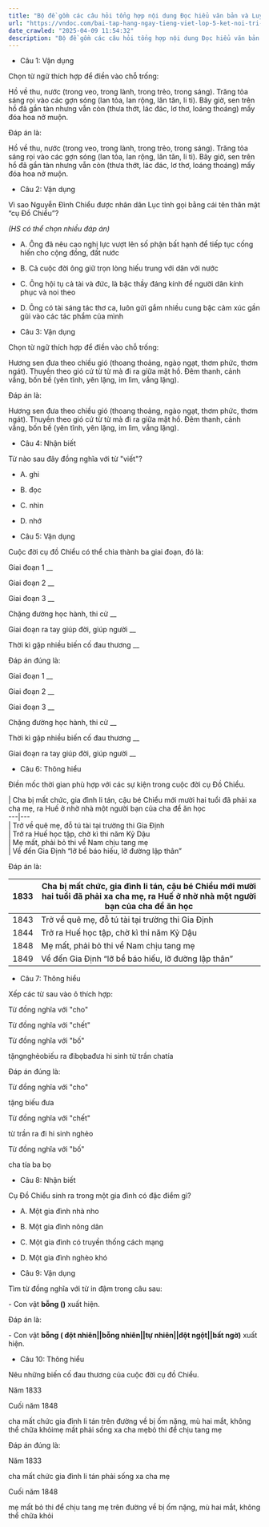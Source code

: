```yaml
---
title: "Bộ đề gồm các câu hỏi tổng hợp nội dung Đọc hiểu văn bản và Luyện từ và câu được học ở Tuần 29 trong chương trình Tiếng Việt lớp 5 Tập 2 Kết nối tri thức."
url: "https://vndoc.com/bai-tap-hang-ngay-tieng-viet-lop-5-ket-noi-tri-thuc-tuan-29-thu-5-337431"
date_crawled: "2025-04-09 11:54:32"
description: "Bộ đề gồm các câu hỏi tổng hợp nội dung Đọc hiểu văn bản và Luyện từ và câu được học ở Tuần 29 trong chương trình Tiếng Việt lớp 5 Tập 2 Kết nối tri thức."
---
```


* Câu 1:  Vận dụng

Chọn từ ngữ thích hợp để điền vào chỗ trống:

Hồ về thu, nước (trong veo, trong lành, trong trẻo, trong sáng). Trăng tỏa sáng rọi vào các gợn sóng (lan tỏa, lan rộng, lăn tăn, li ti). Bây giờ, sen trên hồ đã gần tàn nhưng vẫn còn (thưa thớt, lác đác, lơ thơ, loáng thoáng) mấy đóa hoa nở muộn.

Đáp án là:

Hồ về thu, nước (trong veo, trong lành, trong trẻo, trong sáng). Trăng tỏa sáng rọi vào các gợn sóng (lan tỏa, lan rộng, lăn tăn, li ti). Bây giờ, sen trên hồ đã gần tàn nhưng vẫn còn (thưa thớt, lác đác, lơ thơ, loáng thoáng) mấy đóa hoa nở muộn.

* Câu 2:  Vận dụng

Vì sao Nguyễn Đình Chiểu được nhân dân Lục tỉnh gọi bằng cái tên thân mật “cụ Đồ Chiểu”?

_(HS có thể chọn nhiều đáp án)_

  * A. Ông đã nêu cao nghị lực vượt lên số phận bất hạnh để tiếp tục cống hiến cho cộng đồng, đất nước 
  * B. Cả cuộc đời ông giữ trọn lòng hiếu trung với dân với nước 
  * C. Ông hội tụ cả tài và đức, là bậc thầy đáng kính để người dân kính phục và noi theo 
  * D. Ông có tài sáng tác thơ ca, luôn gửi gắm nhiều cung bậc cảm xúc gần gũi vào các tác phẩm của mình 



* Câu 3:  Vận dụng

Chọn từ ngữ thích hợp để điền vào chỗ trống:

Hương sen đưa theo chiều gió (thoang thoảng, ngào ngạt, thơm phức, thơm ngát). Thuyền theo gió cứ từ từ mà đi ra giữa mặt hồ. Đêm thanh, cảnh vắng, bốn bề (yên tĩnh, yên lặng, im lìm, vắng lặng).

Đáp án là:

Hương sen đưa theo chiều gió (thoang thoảng, ngào ngạt, thơm phức, thơm ngát). Thuyền theo gió cứ từ từ mà đi ra giữa mặt hồ. Đêm thanh, cảnh vắng, bốn bề (yên tĩnh, yên lặng, im lìm, vắng lặng).

* Câu 4:  Nhận biết

Từ nào sau đây đồng nghĩa với từ "viết"?

  * A. ghi 
  * B. đọc 
  * C. nhìn 
  * D. nhớ 



* Câu 5:  Vận dụng

Cuộc đời cụ đồ Chiểu có thể chia thành ba giai đoạn, đó là:

Giai đoạn 1  __

Giai đoạn 2 __

Giai đoạn 3 __

Chặng đường học hành, thi cử __

Giai đoạn ra tay giúp đời, giúp người __

Thời kì gặp nhiều biến cố đau thương __

Đáp án đúng là:

Giai đoạn 1 __

Giai đoạn 2 __

Giai đoạn 3 __

Chặng đường học hành, thi cử __

Thời kì gặp nhiều biến cố đau thương __

Giai đoạn ra tay giúp đời, giúp người __

* Câu 6: Thông hiểu

Điền mốc thời gian phù hợp với các sự kiện trong cuộc đời cụ Đồ Chiểu.

| Cha bị mất chức, gia đình li tán, cậu bé Chiểu mới mười hai tuổi đã phải xa cha mẹ, ra Huế ở nhờ nhà một người bạn của cha để ăn học  
---|---  
| Trở về quê mẹ, đỗ tú tài tại trường thi Gia Định  
| Trở ra Huế học tập, chờ kì thi năm Kỷ Dậu  
| Mẹ mất, phải bỏ thi về Nam chịu tang mẹ  
| Về đến Gia Định “lỡ bề báo hiếu, lỡ đường lập thân”  
  
Đáp án là:

1833| Cha bị mất chức, gia đình li tán, cậu bé Chiểu mới mười hai tuổi đã phải xa cha mẹ, ra Huế ở nhờ nhà một người bạn của cha để ăn học  
---|---  
1843| Trở về quê mẹ, đỗ tú tài tại trường thi Gia Định  
1844| Trở ra Huế học tập, chờ kì thi năm Kỷ Dậu  
1848| Mẹ mất, phải bỏ thi về Nam chịu tang mẹ  
1849| Về đến Gia Định “lỡ bề báo hiếu, lỡ đường lập thân”  
  
* Câu 7:  Thông hiểu

Xếp các từ sau vào ô thích hợp:

Từ đồng nghĩa với "cho"

Từ đồng nghĩa với "chết"

Từ đồng nghĩa với "bố"

tặngnghẻobiếu ra đibọbađưa hi sinh từ trần chatía

Đáp án đúng là:

Từ đồng nghĩa với "cho"

tặng biếu đưa

Từ đồng nghĩa với "chết"

từ trần ra đi hi sinh nghẻo

Từ đồng nghĩa với "bố"

cha tía ba bọ

* Câu 8:  Nhận biết

Cụ Đồ Chiểu sinh ra trong một gia đình có đặc điểm gì?

  * A. Một gia đình nhà nho 
  * B. Một gia đình nông dân 
  * C. Một gia đình có truyền thống cách mạng 
  * D. Một gia đình nghèo khó 



* Câu 9:  Vận dụng

Tìm từ đồng nghĩa với từ in đậm trong câu sau:

\- Con vật **bỗng ()** xuất hiện.

Đáp án là:

\- Con vật **bỗng ( đột nhiên||bỗng nhiên||tự nhiên||đột ngột||bất ngờ)** xuất hiện.

* Câu 10:  Thông hiểu

Nêu những biến cố đau thương của cuộc đời cụ đồ Chiểu.

Năm 1833

Cuối năm 1848

cha mất chức gia đình li tán trên đường về bị ốm nặng, mù hai mắt, không thể chữa khỏimẹ mất phải sống xa cha mẹbỏ thi để chịu tang mẹ

Đáp án đúng là:

Năm 1833

cha mất chức gia đình li tán phải sống xa cha mẹ

Cuối năm 1848

mẹ mất bỏ thi để chịu tang mẹ trên đường về bị ốm nặng, mù hai mắt, không thể chữa khỏi
